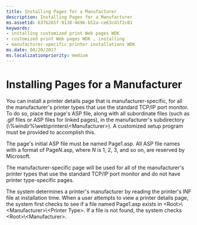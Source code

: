 ```yaml
---
title: Installing Pages for a Manufacturer
description: Installing Pages for a Manufacturer
ms.assetid: 637b265f-9138-4696-b52a-ce63cd1f2c01
keywords:
- installing customized print Web pages WDK
- customized print Web pages WDK , installing
- manufacturer-specific printer installations WDK
ms.date: 04/20/2017
ms.localizationpriority: medium
---
```


# Installing Pages for a Manufacturer





You can install a printer details page that is manufacturer-specific, for all the manufacturer's printer types that use the standard TCP/IP port monitor. To do so, place the page's ASP file, along with all subordinate files (such as .gif files or ASP files for linked pages), in the manufacturer's subdirectory (\\%windir%\\web\\printers\\&lt;Manufacturer&gt;). A customized setup program must be provided to accomplish this.

The page's initial ASP file must be named Page1.asp. All ASP file names with a format of Page*N*.asp, where *N* is 1, 2, 3, and so on, are reserved by Microsoft.

The manufacturer-specific page will be used for all of the manufacturer's printer types that use the standard TCP/IP port monitor and do not have printer type-specific pages.

The system determines a printer's manufacturer by reading the printer's INF file at installation time. When a user attempts to view a printer details page, the system first checks to see if a file named Page1.asp exists in &lt;Root&gt;\\&lt;Manufacturer&gt;\\&lt;Printer Type&gt;. If a file is not found, the system checks &lt;Root&gt;\\&lt;Manufacturer&gt;.

 

 




